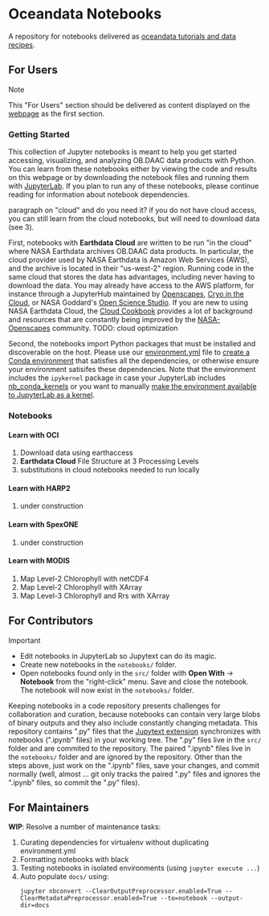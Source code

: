 # Oceandata Notebooks

A repository for notebooks delivered as [oceandata tutorials and data recipes][tutorials].

## For Users

> [!NOTE]
> This "For Users" section should be delivered as content displayed on the [webpage][tutorials] as the first section.

### Getting Started

This collection of Jupyter notebooks is meant to help you get started accessing, visualizing, and analyzing
OB.DAAC data products with Python. You can learn from these notebooks either by viewing the code and results on this
webpage or by downloading the notebook files and running them with [JupyterLab][jupyterlab]. If you
plan to run any of these notebooks, please continue reading for information about notebook dependencies.

paragraph on "cloud" and do you need it? if you do not have cloud access, you can still learn from the cloud notebooks, but will
need to download data (see 3).

First, notebooks with **Earthdata Cloud** are written to be run "in the cloud" where NASA Earthdata archives OB.DAAC data
products. In particular, the cloud provider used by NASA Earthdata is Amazon Web Services (AWS), and the archive is located
in their "us-west-2" region. Running code in the same cloud that stores the data has advantages,
including never having to download the data. You may already have access to the AWS platform, for instance through a JupyterHub
maintained by [Openscapes][openscapes-hub], [Cryo in the Cloud][cryocloud], or NASA Goddard's [Open Science Studio][oss].
If you are new to using NASA Earthdata Cloud, the [Cloud Cookbook][cookbook] provides a lot of background and resources
that are constantly being improved by the [NASA-Openscapes][openscapes] community. TODO: cloud optimization

Second, the notebooks import Python packages that must be installed and discoverable on the host. Please use our
[environment.yml](./environment.yml) file to [create a Conda environment][conda-env] that satisfies all the dependencies,
or otherwise ensure your environment satisifes these dependencies. Note that the environment includes
the `ipykernel` package in case your JupyterLab includes [nb_conda_kernels][nb_conda_kernels] or you want
to manually [make the environment available to JupyterLab as a kernel][conda-kernel].

### Notebooks

#### Learn with OCI

1. Download data using earthaccess
1. **Earthdata Cloud** File Structure at 3 Processing Levels
1. substitutions in cloud notebooks needed to run locally 

#### Learn with HARP2

1. under construction

#### Learn with SpexONE

1. under construction

#### Learn with MODIS

1. Map Level-2 Chlorophyll with netCDF4
1. Map Level-2 Chlorophyll with XArray
1. Map Level-3 Chlorophyll and Rrs with XArray

## For Contributors

> [!IMPORTANT]
> - Edit notebooks in JupyterLab so Jupytext can do its magic.
> - Create new notebooks in the `notebooks/` folder.
> - Open notebooks found only in the `src/` folder with **Open With** -> **Notebook** from the "right-click"
>    menu. Save and close the notebook. The notebook will now exist in the `notebooks/` folder.

Keeping notebooks in a code repository presents challenges for collaboration and curation,
because notebooks can contain very large blobs of binary outputs and they also include
constantly changing metadata. This repository contains ".py" files that the [Jupytext extension][jupytext]
synchronizes with notebooks (".ipynb" files) in your working tree. The ".py" files live
in the `src/` folder and are commited to the repository. The paired ".ipynb" files live
in the `notebooks/` folder and are ignored by the repository. Other than the steps above,
just work on the ".ipynb" files, save your changes, and commit normally (well, almost ... git
only tracks the paired ".py" files and ignores the ".ipynb" files, so commit the ".py" files).

## For Maintainers

**WIP**: Resolve a number of maintenance tasks:

1. Curating dependencies for virtualenv without duplicating environment.yml
2. Formatting notebooks with black
3. Testing notebooks in isolated environments (using `jupyter execute ...`)
4. Auto populate `docs/` using:
   ```
   jupyter nbconvert --ClearOutputPreprocessor.enabled=True --ClearMetadataPreprocessor.enabled=True --to=notebook --output-dir=docs
   ```

[nb_conda_kernels]: https://github.com/anaconda/nb_conda_kernels
[conda-kernel]: https://ipython.readthedocs.io/en/stable/install/kernel_install.html#kernels-for-different-environments
[conda-env]: https://conda.io/projects/conda/en/latest/user-guide/tasks/manage-environments.html#creating-an-environment-from-an-environment-yml-file
[tutorials]: https://oceancolor.gsfc.nasa.gov/resources/docs/tutorials/
[jupytext]: https://jupytext.readthedocs.io/
[cookbook]: https://nasa-openscapes.github.io/earthdata-cloud-cookbook/
[openscapes]: https://nasa-openscapes.github.io/
[openscapes-hub]: https://openscapes.2i2c.cloud/
[cryocloud]: https://hub.cryointhecloud.com/
[oss]: https://oss.smce.nasa.gov/
[jupyterlab]: https://jupyter.org/
